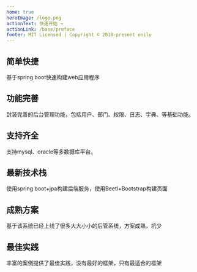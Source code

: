 ```yaml
---
home: true
heroImage: /logo.png
actionText: 快速开始 →
actionLink: /base/preface
footer: MIT Licensed | Copyright © 2018-present enilu
---
```


<div style="text-align: center">
  <Bit/>
</div>

<div class="features">
  <div class="feature">
    <h2>简单快捷</h2>
    <p>基于spring boot快速构建web应用程序</p>
  </div>
  <div class="feature">
    <h2>功能完善</h2>
    <p>封装完善的后台管理功能，包括用户、部门、权限、日志、字典、等基础功能。</p>
  </div>
  <div class="feature">
    <h2>支持齐全</h2>
    <p>支持mysql、oracle等多数据库平台。</p>
  </div>
  <div class="feature">
      <h2>最新技术栈</h2>
      <p>使用spring boot+jpa构建后端服务，使用Beetl+Bootstrap构建页面</p>
   </div>
   <div class="feature">
      <h2>成熟方案</h2>
      <p>基于该系统已经上线了很多大大小小的后管系统，方案成熟，坑少</p>
   </div>
  <div class="feature">
     <h2>最佳实践</h2>
     <p>丰富的案例提供了最佳实践，没有最好的框架，只有最适合的框架</p>
  </div>
</div>
